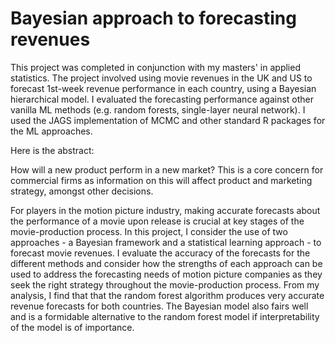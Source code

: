 # Bayesian approach to forecasting revenues
This project was completed in conjunction with my masters' in applied  statistics. The project involved using movie revenues in the UK and US to forecast 1st-week revenue performance in each country, using a Bayesian hierarchical model. I evaluated the forecasting performance against other vanilla ML methods (e.g. random forests, single-layer neural network). I used the JAGS implementation of MCMC and other standard R packages for the ML approaches. 

Here is the abstract:

How will a new product perform in a new market? This is a core concern for commercial firms as information on this will affect product and marketing strategy, amongst other decisions. 

For players in the motion picture industry, making accurate forecasts about the performance of a movie upon release is crucial at key stages of the movie-production process. In this project, I consider the use of two approaches - a Bayesian framework and a statistical learning approach - to forecast movie revenues. I evaluate the accuracy of the forecasts for the different methods and consider how the strengths of each approach can be used to address the forecasting needs of motion picture companies as they seek the right strategy throughout the movie-production process. From my analysis, I find that that the random forest algorithm produces very accurate revenue forecasts for both countries. The Bayesian model also fairs well and is a formidable alternative to the random forest model if interpretability of the model is of importance.